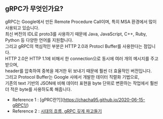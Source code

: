 ## gRPC가 무엇인가요?

gRPC는 Google에서 만든 Remote Procedure Call이며, 특히 MSA 환경에서 많이 사용되고 있습니다.  
최신 버전의 IDL로 proto3를 사용하기 때문에 Java, JavaScript, C++, Ruby, Python 등 다양한 언어를 지원합니다.  
그리고 gRPC의 핵심적인 부분은 HTTP 2.0과 Protocl Buffer를 사용한다는 점입니다.  
HTTP 2.0은 HTTP 1.1에 비해서 한 connection으로 동시에 여러 개의 메시지를 주고 받으며,  
header를 압축하여 중복을 제거한 뒤 보내기 때문에 훨씬 더 효율적인 버전입니다.  
그리고 Protocol Buffer는 Google 사에서 개발한 데이터 직렬화 기법으로,  
기존의 text 기반의 JSON에 비해 데이터 표현을 byte 단위로 변환하는 작업에서 훨씬 더 적은 byte를 사용하도록 해줍니다.

- Reference 1 : [gPRC란?]](https://chacha95.github.io/2020-06-15-gRPC1/)
- Reference 2 : [시대의 흐름, gRPC 깊게 파고들기](https://medium.com/naver-cloud-platform/nbp-%EA%B8%B0%EC%88%A0-%EA%B2%BD%ED%97%98-%EC%8B%9C%EB%8C%80%EC%9D%98-%ED%9D%90%EB%A6%84-grpc-%EA%B9%8A%EA%B2%8C-%ED%8C%8C%EA%B3%A0%EB%93%A4%EA%B8%B0-1-39e97cb3460)

